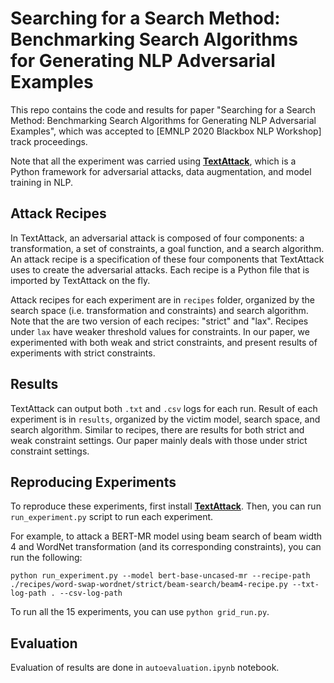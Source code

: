 # Searching for a Search Method: Benchmarking Search Algorithms for Generating NLP Adversarial Examples
This repo contains the code and results for paper "Searching for a Search Method: Benchmarking Search Algorithms for Generating NLP Adversarial Examples", which was accepted to [EMNLP 2020 Blackbox NLP Workshop] track proceedings.

Note that all the experiment was carried using [**TextAttack**](https://github.com/QData/TextAttack), which is a Python framework for adversarial attacks, data augmentation, and model training in NLP. 

## Attack Recipes
In TextAttack, an adversarial attack is composed of four components: a transformation, a set of constraints, a goal function, and a search algorithm. An attack recipe is a specification of these four components that TextAttack uses to create the adversarial attacks. Each recipe is a Python file that is imported by TextAttack on the fly.

Attack recipes for each experiment are in `recipes` folder, organized by the search space (i.e. transformation and constraints) and search algorithm. Note that the are two version of each recipes: "strict" and "lax". Recipes under `lax` have weaker threshold values for constraints. In our paper, we experimented with both weak and strict constraints, and present results of experiments with strict constraints. 

## Results
TextAttack can output both `.txt` and `.csv` logs for each run. Result of each experiment is in `results`, organized by the victim model, search space, and search algorithm. Similar to recipes, there are results for both strict and weak constraint settings. Our paper mainly deals with those under strict constraint settings.

## Reproducing Experiments
To reproduce these experiments, first install [**TextAttack**](https://github.com/QData/TextAttack). Then, you can run `run_experiment.py` script to run each experiment. 

For example, to attack a BERT-MR model using beam search of beam width 4 and WordNet transformation (and its corresponding constraints), you can run the following:

```
python run_experiment.py --model bert-base-uncased-mr --recipe-path ./recipes/word-swap-wordnet/strict/beam-search/beam4-recipe.py --txt-log-path . --csv-log-path
```

To run all the 15 experiments, you can use `python grid_run.py`.

## Evaluation
Evaluation of results are done in `autoevaluation.ipynb` notebook. 
